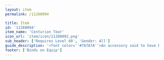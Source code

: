 ```yaml
---
layout: item
permalink: /11260094

title: Item
id: '11260094'
item_name: 'Centurion Tear'
icon_url: 'item/icon/11200092.png'
sub_header: ['Requires Level 60', 'Gender: All']
guide_description: '<font color=''#7A7A7A''>An accessory said to have belonged to a member of a small, elite fighting force long ago.</font>'
footer: ['Binds on Equip']
---
```

